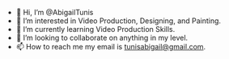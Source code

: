 - 👋 Hi, I’m @AbigailTunis
- 👀 I’m interested in Video Production, Designing, and Painting.
- 🌱 I’m currently learning Video Production Skills.
- 💞️ I’m looking to collaborate on anything in my level.
- 📫 How to reach me my email is tunisabigail@gmail.com.

<!---
AbigailTunis/AbigailTunis is a ✨ special ✨ repository because its `README.md` (this file) appears on your GitHub profile.
You can click the Preview link to take a look at your changes.
--->
